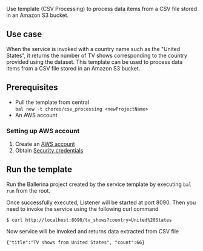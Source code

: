 Use template (CSV Processing) to process data items from a CSV file stored in an Amazon S3 bucket.

## Use case
When the service is invoked with a country name such as the "United States", it returns the number of TV shows corresponding to the country provided using the dataset. This template can be used to process data items from a CSV file stored in an Amazon S3 bucket.

## Prerequisites
* Pull the template from central  
`bal new -t choreo/csv_processing <newProjectName>`
* An AWS account

### Setting up AWS account
1. Create an [AWS account](https://portal.aws.amazon.com/billing/signup?nc2=h_ct&src=default&redirect_url=https%3A%2F%2Faws.amazon.com%2Fregistration-confirmation#/start)
2. Obtain [Security credentials](https://docs.aws.amazon.com/IAM/latest/UserGuide/id_credentials_access-keys.html)

## Run the template
Run the Ballerina project created by the service template by executing `bal run` from the root.

Once successfully executed, Listener will be started at port 8090. Then you need to invoke the service using the following curl command
```
$ curl http://localhost:8090/tv_shows?country=United%20States
```
Now service will be invoked and returns data extracted from CSV file 
```
{"title":"TV shows from United States", "count":66}
```
